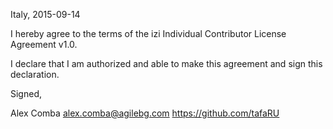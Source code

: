 Italy, 2015-09-14

I hereby agree to the terms of the izi Individual Contributor License
Agreement v1.0.

I declare that I am authorized and able to make this agreement and sign this
declaration.

Signed,

Alex Comba alex.comba@agilebg.com https://github.com/tafaRU
